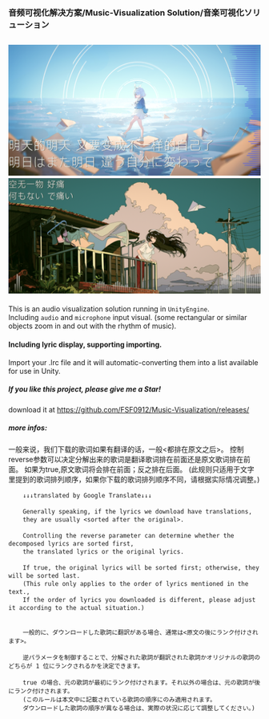 ### 音频可视化解决方案/Music-Visualization Solution/音楽可視化ソリューション
![Sample1](https://github.com/FSF0912/Music-Visualization/blob/main/SamplePic.png)  ![Sample2](https://github.com/FSF0912/Music-Visualization/blob/main/samplePic2.png)
---
This is an audio visualization solution running in `UnityEngine`.    
Including `audio` and `microphone` input visual. (some rectangular or similar objects zoom in and out with the rhythm of music).

#### Including lyric display, supporting importing.
Import your .lrc file and it will automatic-converting them into a list available for use in Unity.    
##### If you like this project, please give me a Star!
download it at https://github.com/FSF0912/Music-Visualization/releases/

##### more infos:

一般来说，我们下载的歌词如果有翻译的话，一般<都排在原文之后>。
        控制reverse参数可以决定分解出来的歌词是翻译歌词排在前面还是原文歌词排在前面。
        如果为true,原文歌词将会排在前面；反之排在后面。
        (此规则只适用于文字里提到的歌词排列顺序，如果你下载的歌词排列顺序不同，请根据实际情况调整。)


        ↓↓↓translated by Google Translate↓↓↓

        Generally speaking, if the lyrics we download have translations, 
        they are usually <sorted after the original>.

        Controlling the reverse parameter can determine whether the decomposed lyrics are sorted first,
        the translated lyrics or the original lyrics.

        If true, the original lyrics will be sorted first; otherwise, they will be sorted last.
        (This rule only applies to the order of lyrics mentioned in the text.,
        If the order of lyrics you downloaded is different, please adjust it according to the actual situation.)


        一般的に、ダウンロードした歌詞に翻訳がある場合、通常は<原文の後にランク付けされます>。

        逆パラメータを制御することで、分解された歌詞が翻訳された歌詞かオリジナルの歌詞のどちらが 1 位にランクされるかを決定できます。

        true の場合、元の歌詞が最初にランク付けされます。それ以外の場合は、元の歌詞が後にランク付けされます。
        (このルールは本文中に記載されている歌詞の順序にのみ適用されます。
        ダウンロードした歌詞の順序が異なる場合は、実際の状況に応じて調整してください。)
        
